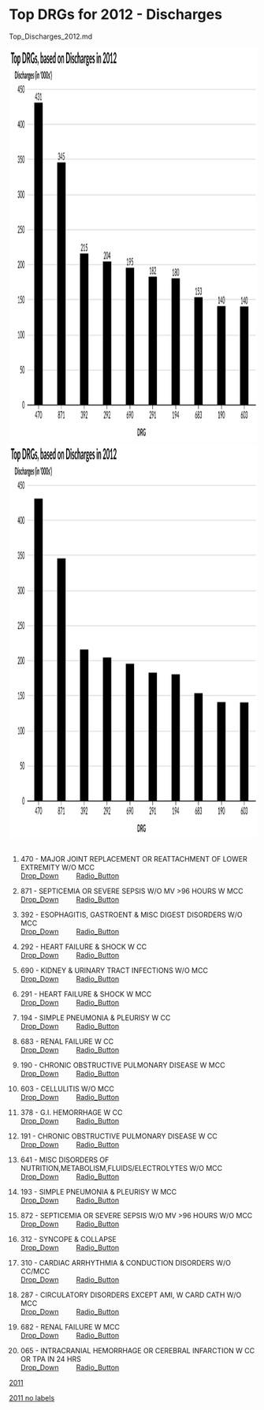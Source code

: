 # Top DRGs for 2012 - Discharges

Top_Discharges_2012.md
<br>
<div style="text-align: center;"> <IMG class="plain" SRC="Discharges_labels_2012.svg"  style="background:none; border:none; box-shadow:none;"  width="900" height="800" ALT="image">
<em></em></div>


 

<div style="text-align: center;"> <IMG class="plain" SRC="Discharges_2012.svg"  style="background:none; border:none; box-shadow:none;"  width="900" height="800" ALT="image">
<em></em></div>
<br>



1.  470 - MAJOR JOINT REPLACEMENT OR REATTACHMENT OF LOWER EXTREMITY W/O MCC  
[Drop_Down](http://mvigoda.github.io/datasets/Year_2012/2012_Charts/2012_1_470_Chart.html)   &nbsp; &nbsp; &nbsp; &nbsp;  [Radio_Button](http://mvigoda.github.io/datasets/Year_2012/2012_Charts/2012_1_470_radio_button_Chart.html)  


2.  871 - SEPTICEMIA OR SEVERE SEPSIS W/O MV >96 HOURS W MCC  
[Drop_Down](http://mvigoda.github.io/datasets/Year_2012/2012_Charts/2012_2_871_Chart.html)   &nbsp; &nbsp; &nbsp; &nbsp;  [Radio_Button](http://mvigoda.github.io/datasets/Year_2012/2012_Charts/2012_2_871_radio_button_Chart.html)  

3.  392 - ESOPHAGITIS, GASTROENT & MISC DIGEST DISORDERS W/O MCC  
[Drop_Down](http://mvigoda.github.io/datasets/Year_2012/2012_Charts/2012_3_392_Chart.html)   &nbsp; &nbsp; &nbsp; &nbsp;  [Radio_Button](http://mvigoda.github.io/datasets/Year_2012/2012_Charts/2012_3_392_radio_button_Chart.html)  

4.  292 - HEART FAILURE & SHOCK W CC  
[Drop_Down](http://mvigoda.github.io/datasets/Year_2012/2012_Charts/2012_4_292_Chart.html)   &nbsp; &nbsp; &nbsp; &nbsp;  [Radio_Button](http://mvigoda.github.io/datasets/Year_2012/2012_Charts/2012_4_292_radio_button_Chart.html)  

5.  690 - KIDNEY & URINARY TRACT INFECTIONS W/O MCC  
[Drop_Down](http://mvigoda.github.io/datasets/Year_2012/2012_Charts/2012_5_690_Chart.html)   &nbsp; &nbsp; &nbsp; &nbsp;  [Radio_Button](http://mvigoda.github.io/datasets/Year_2012/2012_Charts/2012_5_690_radio_button_Chart.html)  

6.  291 - HEART FAILURE & SHOCK W MCC  
[Drop_Down](http://mvigoda.github.io/datasets/Year_2012/2012_Charts/2012_6_291_Chart.html)   &nbsp; &nbsp; &nbsp; &nbsp;  [Radio_Button](http://mvigoda.github.io/datasets/Year_2012/2012_Charts/2012_6_291_radio_button_Chart.html)  

7.  194 - SIMPLE PNEUMONIA & PLEURISY W CC  
[Drop_Down](http://mvigoda.github.io/datasets/Year_2012/2012_Charts/2012_7_194_Chart.html)   &nbsp; &nbsp; &nbsp; &nbsp;  [Radio_Button](http://mvigoda.github.io/datasets/Year_2012/2012_Charts/2012_7_194_radio_button_Chart.html)  

8.  683 - RENAL FAILURE W CC  
[Drop_Down](http://mvigoda.github.io/datasets/Year_2012/2012_Charts/2012_8_683_Chart.html)   &nbsp; &nbsp; &nbsp; &nbsp;  [Radio_Button](http://mvigoda.github.io/datasets/Year_2012/2012_Charts/2012_8_683_radio_button_Chart.html)  

9.  190 - CHRONIC OBSTRUCTIVE PULMONARY DISEASE W MCC  
[Drop_Down](http://mvigoda.github.io/datasets/Year_2012/2012_Charts/2012_9_190_Chart.html)   &nbsp; &nbsp; &nbsp; &nbsp;  [Radio_Button](http://mvigoda.github.io/datasets/Year_2012/2012_Charts/2012_9_190_radio_button_Chart.html)  


10.  603 - CELLULITIS W/O MCC  
[Drop_Down](http://mvigoda.github.io/datasets/Year_2012/2012_Charts/2012_10_603_Chart.html)   &nbsp; &nbsp; &nbsp; &nbsp;  [Radio_Button](http://mvigoda.github.io/datasets/Year_2012/2012_Charts/2012_10_603_radio_button_Chart.html)  

11.  378 - G.I. HEMORRHAGE W CC  
[Drop_Down](http://mvigoda.github.io/datasets/Year_2012/2012_Charts/2012_11_378_Chart.html)   &nbsp; &nbsp; &nbsp; &nbsp;  [Radio_Button](http://mvigoda.github.io/datasets/Year_2012/2012_Charts/2012_11_378_radio_button_Chart.html)  

12.  191 - CHRONIC OBSTRUCTIVE PULMONARY DISEASE W CC  
[Drop_Down](http://mvigoda.github.io/datasets/Year_2012/2012_Charts/2012_12_191_Chart.html)   &nbsp; &nbsp; &nbsp; &nbsp;  [Radio_Button](http://mvigoda.github.io/datasets/Year_2012/2012_Charts/2012_12_191_radio_button_Chart.html)  

13.  641 - MISC DISORDERS OF NUTRITION,METABOLISM,FLUIDS/ELECTROLYTES W/O MCC  
[Drop_Down](http://mvigoda.github.io/datasets/Year_2012/2012_Charts/2012_13_641_Chart.html)   &nbsp; &nbsp; &nbsp; &nbsp;  [Radio_Button](http://mvigoda.github.io/datasets/Year_2012/2012_Charts/2012_13_641_radio_button_Chart.html)  

14.  193 - SIMPLE PNEUMONIA & PLEURISY W MCC  
[Drop_Down](http://mvigoda.github.io/datasets/Year_2012/2012_Charts/2012_14_193_Chart.html)   &nbsp; &nbsp; &nbsp; &nbsp;  [Radio_Button](http://mvigoda.github.io/datasets/Year_2012/2012_Charts/2012_14_193_radio_button_Chart.html)  

15.  872 - SEPTICEMIA OR SEVERE SEPSIS W/O MV >96 HOURS W/O MCC  
[Drop_Down](http://mvigoda.github.io/datasets/Year_2012/2012_Charts/2012_15_872_Chart.html)   &nbsp; &nbsp; &nbsp; &nbsp;  [Radio_Button](http://mvigoda.github.io/datasets/Year_2012/2012_Charts/2012_15_872_radio_button_Chart.html)  

16.  312 - SYNCOPE & COLLAPSE  
[Drop_Down](http://mvigoda.github.io/datasets/Year_2012/2012_Charts/2012_16_312_Chart.html)   &nbsp; &nbsp; &nbsp; &nbsp;  [Radio_Button](http://mvigoda.github.io/datasets/Year_2012/2012_Charts/2012_16_312_radio_button_Chart.html)  

17.  310 - CARDIAC ARRHYTHMIA & CONDUCTION DISORDERS W/O CC/MCC  
[Drop_Down](http://mvigoda.github.io/datasets/Year_2012/2012_Charts/2012_17_310_Chart.html)   &nbsp; &nbsp; &nbsp; &nbsp;  [Radio_Button](http://mvigoda.github.io/datasets/Year_2012/2012_Charts/2012_17_310_radio_button_Chart.html)  

18.  287 - CIRCULATORY DISORDERS EXCEPT AMI, W CARD CATH W/O MCC  
[Drop_Down](http://mvigoda.github.io/datasets/Year_2012/2012_Charts/2012_18_287_Chart.html)   &nbsp; &nbsp; &nbsp; &nbsp;  [Radio_Button](http://mvigoda.github.io/datasets/Year_2012/2012_Charts/2012_18_287_radio_button_Chart.html)  

19.  682 - RENAL FAILURE W MCC  
[Drop_Down](http://mvigoda.github.io/datasets/Year_2012/2012_Charts/2012_19_682_Chart.html)   &nbsp; &nbsp; &nbsp; &nbsp;  [Radio_Button](http://mvigoda.github.io/datasets/Year_2012/2012_Charts/2012_19_682_radio_button_Chart.html)  

20.  065 - INTRACRANIAL HEMORRHAGE OR CEREBRAL INFARCTION W CC OR TPA IN 24 HRS  
[Drop_Down](http://mvigoda.github.io/datasets/Year_2012/2012_Charts/2012_20_65_Chart.html)   &nbsp; &nbsp; &nbsp; &nbsp;  [Radio_Button](http://mvigoda.github.io/datasets/Year_2012/2012_Charts/2012_20_65_radio_button_Chart.html)  








 
 
 
[2011](http://mvigoda.github.io/datasets/Discharges/Discharges_labels_2011.svg)  

[2011 no labels](http://mvigoda.github.io/datasets/Discharges/Discharges_2011.svg)  



 




